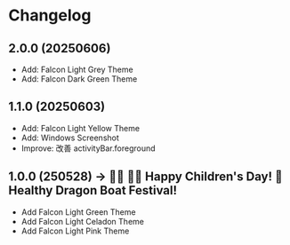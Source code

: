 # Changelog

## 2.0.0 (20250606)

- Add: Falcon Light Grey Theme
- Add: Falcon Dark Green Theme

## 1.1.0 (20250603)

- Add: Falcon Light Yellow Theme
- Add: Windows Screenshot
- Improve: 改善 activityBar.foreground

## 1.0.0 (250528) → 👦🏻 👧🏻 Happy Children's Day! 🐲 Healthy Dragon Boat Festival!

- Add Falcon Light Green Theme
- Add Falcon Light Celadon Theme
- Add Falcon Light Pink Theme